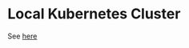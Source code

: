 # Local Kubernetes Cluster

See [here](../../docs/local_development_module/local_kubernetes_cluster/README.md)
